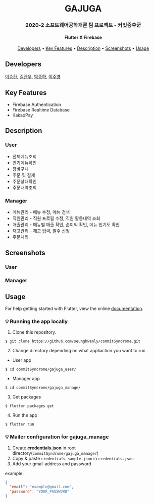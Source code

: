 <h1 align="center">
  GAJUGA
</h1>
<h3 align="center">
2020-2 소프트웨어공학개론 팀 프로젝트 - 커밋증후군
</h3>
<h4 align="center">
Flutter X Firebase 
</h4>
<p align="center">
<!-- 이미지 들어갈 자리 -->
</p>

<p align="center">
  <a href="#developers">Developers</a> •
  <a href="#key-features">Key Features</a> •
  <a href="#description">Description</a> •
  <a href="#screenshots">Screenshots</a> •
  <a href="#usage">Usage</a>
</p>

## Developers
[이승환](https://github.com/seunghwanly), [김관우](https://github.com/Kim-kwan-woo), [박종하](https://github.com/jonghapark), [이주영](https://github.com/JuYeong0413)

## Key Features
* Firebase Authentication
* Firebase Realtime Database
* KakaoPay

## Description
### User
* 전체메뉴조회
* 인기메뉴확인
* 장바구니
* 주문 및 결제
* 주문상태확인
* 주문내역조회

### Manager
* 메뉴관리 - 메뉴 수정, 메뉴 검색
* 직원관리 - 직원 프로필 수정, 직원 활동내역 조회
* 매출관리 - 메뉴별 매출 확인, 순이익 확인, 메뉴 인기도 확인
* 재고관리 - 재고 입력, 발주 신청
* 주문처리

## Screenshots
### User

### Manager


## Usage
For help getting started with Flutter, view the online [documentation](https://flutter.io/).

### :bulb: Running the app locally
1. Clone this repository.
```terminal
$ git clone https://github.com/seunghwanly/commitSyndrome.git
```
2. Change directory depending on what appliaction you want to run.
* User app
```terminal
$ cd commitSyndrome/gajuga_user/
```
* Manager app
```terminal
$ cd commitSyndrome/gajuga_manage/
```
3. Get packages
```terminal
$ flutter packages get
```
4. Run the app
```terminal
$ flutter run
```

### :bulb: Mailer configuration for gajuga_manage
1. Create **credentials.json** in root directory(`commitSyndrome/gajuga_manage/`)
2. Copy & paste `credentials-sample.json` in `credentials.json`
3. Add your gmail address and password

example:
```json
{
  "email": "example@gmail.com",
  "password": "YOUR_PASSWORD"
}
```
